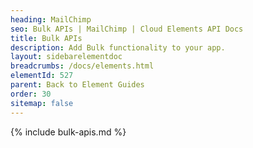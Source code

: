```yaml
---
heading: MailChimp
seo: Bulk APIs | MailChimp | Cloud Elements API Docs
title: Bulk APIs
description: Add Bulk functionality to your app.
layout: sidebarelementdoc
breadcrumbs: /docs/elements.html
elementId: 527
parent: Back to Element Guides
order: 30
sitemap: false
---
```


{% include bulk-apis.md %}
